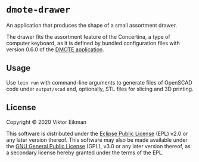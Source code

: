 # `dmote-drawer`

An application that produces the shape of a small assortment drawer.

The drawer fits the assortment feature of the Concertina, a type of computer
keyboard, as it is defined by bundled configuration files with version 0.6.0 of
the [DMOTE application](https://github.com/veikman/dactyl-keyboard).

## Usage

Use `lein run` with command-line arguments to generate files of OpenSCAD code
under `output/scad` and, optionally, STL files for slicing and 3D printing.

## License

Copyright © 2020 Viktor Eikman

This software is distributed under the [Eclipse Public License](LICENSE-EPL)
(EPL) v2.0 or any later version thereof. This software may also be made
available under the [GNU General Public License](LICENSE-GPL) (GPL), v3.0 or
any later version thereof, as a secondary license hereby granted under the
terms of the EPL.
